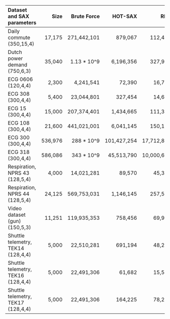 | Dataset and SAX parameters         | Size    | Brute Force          | HOT-SAX     | RRA        | Reduction |
|:-----------------------------------|--------:|---------------------:|------------:|-----------:|------:|
| Daily commute (350,15,4)           | 17,175  | 271,442,101          | 879,067     | 112,405    | 87.2% |
| Dutch power demand (750,6,3)       | 35,040  | 1.13 * 10^9          | 6,196,356   | 327,950    | 95.7% |
| ECG 0606 (120,4,4)                 | 2,300   | 4,241,541            | 72,390      | 16,717     | 76.9% |
| ECG 308 (300,4,4)                  | 5,400   | 23,044,801           | 327,454     | 14,655     | 95.5% |
| ECG 15 (300,4,4)                   | 15,000  | 207,374,401          | 1,434,665   | 111,348    | 92.2% |
| ECG 108 (300,4,4)                  | 21,600  | 441,021,001          | 6,041,145   | 150,184    | 97.5% |
| ECG 300 (300,4,4)                  | 536,976 | 288 * 10^9           | 101,427,254 | 17,712,845 | 82.6% |
| ECG 318 (300,4,4)                  | 586,086 | 343 * 10^9           | 45,513,790  | 10,000,632 | 78.0% |
| Respiration, NPRS 43 (128,5,4)     | 4,000   | 14,021,281           | 89,570      | 45,352     | 49.3% |
| Respiration, NPRS 44 (128,5,4)     | 24,125  | 569,753,031          | 1,146,145   | 257,529    | 77.5% |
| Video dataset (gun) (150,5,3)      | 11,251  | 119,935,353          | 758,456     | 69,910     | 90.8% |
| Shuttle telemetry, TEK14 (128,4,4) | 5,000   | 22,510,281           | 691,194     | 48,226     | 93.0% |
| Shuttle telemetry, TEK16 (128,4,4) | 5,000   | 22,491,306           | 61,682      | 15,573     | 74.8% |
| Shuttle telemetry, TEK17 (128,4,4) | 5,000   | 22,491,306           | 164,225     | 78,211     | 52.4% |
